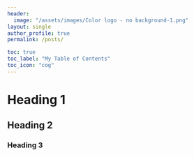 ```yaml
---
header:
  image: "/assets/images/Color logo - no background-1.png"
layout: single
author_profile: true
permalink: /posts/

toc: true
toc_label: "My Table of Contents"
toc_icon: "cog"
---
```


# 


# Heading 1
 



## Heading 2


### Heading 3